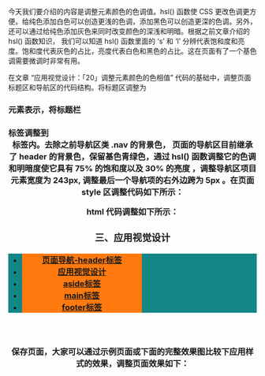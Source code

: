 今天我们要介绍的内容是调整元素颜色的色调值。hsl() 函数使 CSS 更改色调更方便。给纯色添加白色可以创造更浅的色调，添加黑色可以创造更深的色调。另外，还可以通过给纯色添加灰色来同时改变颜色的深浅和明暗。根据之前文章介绍的 hsl() 函数知识，
我们可以知道 hsl() 函数里面的 ‘s’ 和 ‘l’ 分辨代表饱和度和亮度。饱和度代表灰色的占比，亮度代表白色和黑色的占比。这在页面有了一个基色调需要微调时非常有用。

在文章 “应用视觉设计：「20」调整元素颜色的色相值” 代码的基础中，调整页面标题区和导航区的代码结构。将标题区调整为 <h3> 元素表示，将标题栏 <h3> 标签调整到 <header>标签内。去除之前导航区类 .nav 的背景色， 页面的导航区目前继承了 header 的背景色，保留基色青绿色，通过 hsl() 函数调整它的色调和明暗度使它具有 75% 的饱和度以及 30% 的亮度 ，调整导航区项目元素宽度为 243px, 调整最后一个导航项的右外边跨为 5px 。在页面 style 区调整代码如下所示：

<style type="text/css">

   .nav {
      background-color: hsl(180, 75%, 30%);
    }

    .menu li {
      width: 243px;
      background-color: #FF790E;
    }

    .menu li:last-child {
      margin-right:5px;
    }

</style>
 

html 代码调整如下所示：
<header class="header">
    <h3>
      三、应用视觉设计
    </h3>
    <!--页面导航-->
    <nav class="nav mt10">
      <ul class="menu">
            <li><a href="#" >页面导航-header标签</a></li>
            <li><a href="#">应用视觉设计</a></li>
            <li><a href="#">aside标签</a></li>
            <li><a href="#">main标签</a></li>
            <li><a href="#">footer标签</a></li>
        </ul>
    </nav>
</header>

保存页面，大家可以通过示例页面或下面的完整效果图比较下应用样式的效果，调整页面效果如下：
